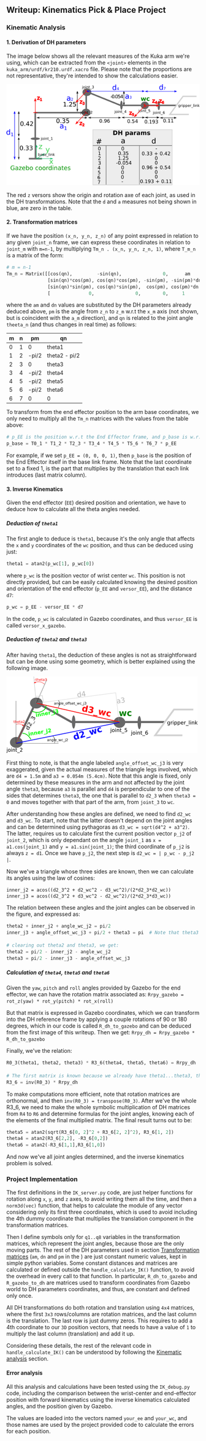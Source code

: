 ## Writeup: Kinematics Pick & Place Project

### Kinematic Analysis
#### 1. Derivation of DH parameters

The image below shows all the relevant measures of the Kuka arm we're using, which can be extracted from the `<joint>` elements in the `kuka_arm/urdf/kr210.urdf.xacro` file. Please note that the proportions are not representative, they're intended to show the calculations easier.

![alt text](./misc_images/dh_params.png)

The red `z` versors show the origin and rotation axe of each joint, as used in the DH transformations. Note that the `d` and `a` measures not being shown in blue, are zero in the table.

#### 2. Transformation matrices
If we have the position `(x_n, y_n, z_n)` of any point expressed in relation to any given `joint_n` frame, we can express these coordinates in relation to `joint_m` with `m=n-1`, by multiplying `Tm_n . (x_n, y_n, z_n, 1)`, where `T_m_n` is a matrix of the form:

```python
# m = n-1
Tm_n = Matrix([[cos(qn),         -sin(qn),               0,      am    ],
               [sin(qn)*cos(pm), cos(qn)*cos(pm), -sin(pm), -sin(pm)*dn],
               [sin(qn)*sin(pm), cos(qn)*sin(pm),  cos(pm), cos(pm)*dn ],
               [              0,               0,        0,     1      ]])
```

where the `am` and `dn` values are substituted by the DH parameters already deduced above, `pm` is the angle from `z_n` to `z_m` w.r.t the `x_m` axis (not shown, but is coincident with the `a_m` direction), and `qn` is related to the joint angle `theeta_n` (and thus changes in real time) as follows:


m | n | pm | qn
--- | --- | --- | ---
0 | 1 | 0  | theta1
1 | 2 | -pi/2 | theta2 - pi/2
2 | 3 | 0 | theta3
3 | 4 | -pi/2 | theta4
4 | 5 | -pi/2 | theta5
5 | 6 | -pi/2 | theta6
6 | 7 | 0 | 0

To transform from the end effector position to the arm base coordinates, we only need to multiply all the `Tm_n` matrices with the values from the table above:

```python
# p_EE is the position w.r.t the End Effector frame, and p_base is w.r.t the base link
p_base = T0_1 * T1_2 * T2_3 * T3_4 * T4_5 * T5_6 * T6_7 * p_EE
```
For example, if we set `p_EE = (0, 0, 0, 1)`, then `p_base` is the position of the End Effector itself in the base link frame. Note that  the last coordinate set to a fixed 1, is the part that multiplies by the translation that each link introduces (last matrix column).

#### 3. Inverse Kinematics
Given the end effector (`EE`) desired position and orientation, we have to deduce how to calculate all the theta angles needed. 

##### Deduction of `theta1`
The first angle to deduce is `theta1`, because it's the only angle that affects the `x` and `y` coordinates of the `wc` position, and thus can be deduced using just:
```python
theta1 = atan2(p_wc[1], p_wc[0])
```
where `p_wc` is the position vector of wrist center `wc`. This position is not directly provided, but can be easily calculated knowing the desired position and orientation of the end effector (`p_EE` and `versor_EE`), and the distance `d7`:
```python
p_wc = p_EE - versor_EE * d7
```
In the code, `p_wc` is calculated in Gazebo coordinates, and thus `versor_EE` is called `versor_x_gazebo`.

##### Deduction of `theta2` and `theta3`
After having `theta1`, the deduction of these angles is not as straightforward but can be done using some geometry, which is better explained using the following image.

![alt text](./misc_images/angles.png)

First thing to note, is that the angle labeled `angle_offset_wc_j3` is very exaggerated, given the actual measures of the triangle legs involved, which are `d4 = 1.5m` and `a3 = 0.054m (5.4cm)`. Note that this angle is fixed, only determined by these measures in the arm and not affected by the joint angle `theta3`, because `a3` is parallel and `d4` is perpendicular to one of the sides that determines `theta3`, the one that is parallel to `d2_3` when `theta3 = 0` and moves together with that part of the arm, from `joint_3` to `wc`.

After understanding how these angles are defined, we need to find `d2_wc` and `d3_wc`.
To start, note that the latter doesn't depend on the joint angles and can be determined using pythagoras as `d3_wc = sqrt(d4^2 + a3^2)`. The latter, requires us to calculate first the current position vector `p_j2` of `joint_2`, which is only dependant on the angle `joint_1` as `x = a1.cos(joint_1)` and `y = a1.sin(joint_1)`; the third coordinate of `p_j2` is always `z = d1`. Once we have `p_j2`, the next step is `d2_wc = | p_wc - p_j2 |`.

Now we've a triangle whose three sides are known, then we can calculate its angles using the law of cosines:
```
inner_j2 = acos((d2_3^2 + d2_wc^2 - d3_wc^2)/(2*d2_3*d2_wc))
inner_j3 = acos((d2_3^2 + d3_wc^2 - d2_wc^2)/(2*d2_3*d3_wc))
```

The relation between these angles and the joint angles can be observed in the figure, and expressed as:
```python
theta2 + inner_j2 + angle_wc_j2 = pi/2
inner_j3 + angle_offset_wc_j3 + pi/2 + theta3 = pi  # Note that theta3 is negative as shown in the figure

# clearing out theta2 and theta3, we get:
theta2 = pi/2 - inner_j2 - angle_wc_j2
theta3 = pi/2 - inner_j3 - angle_offset_wc_j3
```

##### Calculation of `theta4`, `theta5` and `theta6`
Given the `yaw`, `pitch` and `roll` angles provided by Gazebo for the end effector, we can have the rotation matrix associated as:
`Rrpy_gazebo = rot_z(yaw) * rot_y(pitch) * rot_x(roll)`

But that matrix is expressed in Gazebo coordinates, which we can transform into the DH reference frame by applying a couple rotations of 90 or 180 degrees, which in our code is called `R_dh_to_gazebo` and can be deduced from the first image of this writeup. Then we get:
`Rrpy_dh = Rrpy_gazebo * R_dh_to_gazebo`

Finally, we've the relation:
```python
R0_3(theta1, theta2, theta3) * R3_6(theta4, theta5, theta6) = Rrpy_dh

# The first matrix is known because we already have theta1...theta3, then:
R3_6 = inv(R0_3) * Rrpy_dh
```
To make computations more efficient, note that rotation matrices are orthonormal, and then `inv(R0_3) = transpose(R0_3)`.
After we've the whole R3_6, we need to make the whole symbolic multiplication of DH matrices from `R4` to `R6` and determine formulas for the joint angles, knowing each of the elements of the final multiplied matrix. The final result turns out to be:
```python 
theta5 = atan2(sqrt(R3_6[0, 2]^2 + R3_6[2, 2]^2), R3_6[1, 2])
theta4 = atan2(R3_6[2,2], -R3_6[0,2])
theta6 = atan2(-R3_6[1,1],R3_6[1,0])
```
And now we've all joint angles determined, and the inverse kinematics problem is solved.

### Project Implementation

The first definitions in the `IK_server.py` code, are just helper functions for rotation along `x`, `y`, and `z` axes, to avoid writing them all the time, and then a `norm3d(vec)` function, that helps to calculate the module of any vector considering only its first three coordinates, which is used to avoid including the 4th dummy coordinate that multiplies the translation component in the transformation matrices.

Then I define symbols only for `q1..q8` variables in the transformation matrices, which represent the joint angles, because those are the only moving parts. The rest of the DH parameters used in section [Transformation matrices](#2-transformation-matrices) (`am`, `dn` and `pm` in the ) are just constant numeric values, kept in simple python variables. Some constant distances and matrices are calculated or defined outside the `handle_calculate_IK()` function, to avoid the overhead in every call to that function. In particular, `R_dh_to_gazebo` and `R_gazebo_to_dh` are matrices used to transform coordinates from Gazebo world to DH parameters coordinates, and thus, are constant and defined only once.

All DH transformations do both rotation and translation using `4x4` matrices, where the first `3x3` rows/columns are rotation matrices, and the last column is the translation. The last row is just dummy zeros. This requires to add a 4th coordinate to our `3D` position vectors, that needs to have a value of `1` to multiply the last column (translation) and add it up.

Considering these details, the rest of the relevant code in `handle_calculate_IK()` can be understood by following the [Kinematic analysis](#kinematic-analysis) section.

#### Error analysis
All this analysis and calculations have been tested using the `IK_debug.py` code, including the comparison between the wrist-center and end-effector position with forward kinematics using the inverse kinematics calculated angles, and the position given by Gazebo.

The values are loaded into the vectors named `your_ee` and `your_wc`, and those names are used by the project provided code to calculate the errors for each position.
